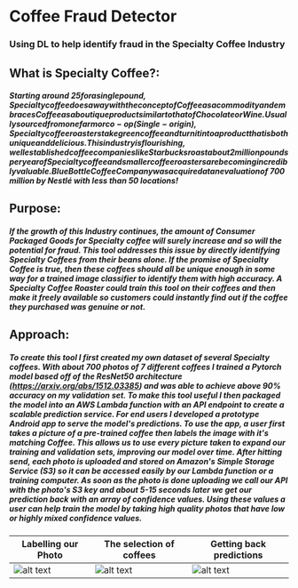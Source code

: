 # Coffee Fraud Detector
### Using DL to help identify fraud in the Specialty Coffee Industry

## What is Specialty Coffee?:
##### Starting around $25 for a single pound, Specialty coffee does away with the concept of Coffee as a commodity and embraces Coffee as a boutique product similar to that of Chocolate or Wine. Usually sourced from one farm or co-op (Single-origin), Specialty coffee roasters take green coffee and turn it into a product that is both unique and delicious. This industry is flourishing, well established coffee companies like Starbucks roast about 2 million pounds per year of Specialty coffee and smaller coffee roasters are becoming incredibly valuable. Blue Bottle Coffee Company was acquired at an evaluation of ~$700 million by Nestlé with less than 50 locations!

## Purpose:
##### If the growth of this Industry continues, the amount of Consumer Packaged Goods for Specialty coffee will surely increase and so will the potential for fraud. This tool addresses this issue by directly identifying Specialty Coffees from their beans alone. If the promise of Specialty Coffee is true, then these coffees should all be unique enough in some way for a trained image classifier to identify them with high accuracy. A Specialty Coffee Roaster could train this tool on their coffees and then make it freely available so customers could instantly find out if the coffee they purchased was genuine or not.   

## Approach:
##### To create this tool I first created my own dataset of several Specialty coffees. With about 700 photos of 7 different coffees I trained a Pytorch model based off of the ResNet50 architecture (https://arxiv.org/abs/1512.03385) and was able to achieve above 90% accuracy on my validation set. To make this tool useful I then packaged the model into an AWS Lambda function with an API endpoint to create a scalable prediction service. For end users I developed a prototype Android app to serve the model's predictions. To use the app, a user first takes a picture of a pre-trained coffee then labels the image with it's matching Coffee. This allows us to use every picture taken to expand our training and validation sets, improving our model over time. After hitting send, each photo is uploaded and stored on Amazon's Simple Storage Service (S3) so it can be accessed easily by our Lambda function or a training computer. As soon as the photo is done uploading we call our API with the photo's S3 key and about 5-15 seconds later we get our prediction back with an array of confidence values. Using these values a user can help train the model by taking high quality photos that have low or highly mixed confidence values.

| Labelling our Photo | The selection of coffees | Getting back predictions |
| --- | --- | --- |
| ![alt text](https://i.imgur.com/YcMLktL.jpg, "Labelling our photo") | ![alt text](https://i.imgur.com/FQiScY3.jpg, "The selection of coffees") | ![alt text](https://i.imgur.com/hupKwuu.jpg, "Getting back a prediction")
